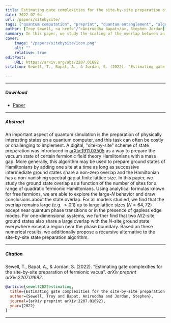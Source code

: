 ```yaml
---
title: Estimating gate complexities for the site-by-site preparation of fermionic vacua 
date: 2022-07-04
url: /papers/sitebysite/
tags: ["quantum computation", "preprint", "quantum entanglement", "algorithms", "high-energy physics"]
author: [Troy Sewell, <a href="/">Aniruddha Bapat</a>, Stephen Jordan]
summary: In this paper, we study the scaling of the overlap between an $N$- and $(N+1)$-site ground state, as a function of the number of sites $N$, for a range of quadratic fermionic Hamiltonians.  
cover:
    image: "/papers/sitebysite/icon.png"
    alt: ""
    relative: true
editPost:
    URL: https://arxiv.org/abs/2207.01692
citation: Sewell, T., Bapat, A., & Jordan, S. (2022). "Estimating gate complexities for the site-by-site preparation of fermionic vacua". *arXiv preprint arXiv:2207.01692*.

---
```



---

##### Download

- [Paper](/papers/sitebysite/paper.pdf)

---

##### Abstract

An important aspect of quantum simulation is the preparation of physically interesting states on a quantum computer, and this task can often be costly or challenging to implement. A digital, "site-by-site" scheme of state preparation was introduced in [arXiv:1911.03505](https://arxiv.org/abs/1911.03505) as a way to prepare the vacuum state of certain fermionic field theory Hamiltonians with a mass gap. More generally, this algorithm may be used to prepare ground states of Hamiltonians by adding one site at a time as long as successive intermediate ground states share a non-zero overlap and the Hamiltonian has a non-vanishing spectral gap at finite lattice size. In this paper, we study the ground state overlap as a function of the number of sites for a range of quadratic fermionic Hamiltonians. Using analytical formulas known for free fermions, we are able to explore the large-$N$ behavior and draw conclusions about the state overlap. For all models studied, we find that the overlap remains large (e.g. $>0.1$) up to large lattice sizes ($N=64,72$) except near quantum phase transitions or in the presence of gapless edge modes. For one-dimensional systems, we further find that two $N/2$-site ground states also share a large overlap with the $N$-site ground state everywhere except a region near the phase boundary. Based on these numerical results, we additionally propose a recursive alternative to the site-by-site state preparation algorithm.

---

##### Citation

Sewell, T., Bapat, A., & Jordan, S. (2022). "Estimating gate complexities for the site-by-site preparation of fermionic vacua". *arXiv preprint arXiv:2207.01692*.

```BibTeX
@article{sewell2022estimating,
  title={Estimating gate complexities for the site-by-site preparation of fermionic vacua},
  author={Sewell, Troy and Bapat, Aniruddha and Jordan, Stephen},
  journal={arXiv preprint arXiv:2207.01692},
  year={2022}
}
```

---
